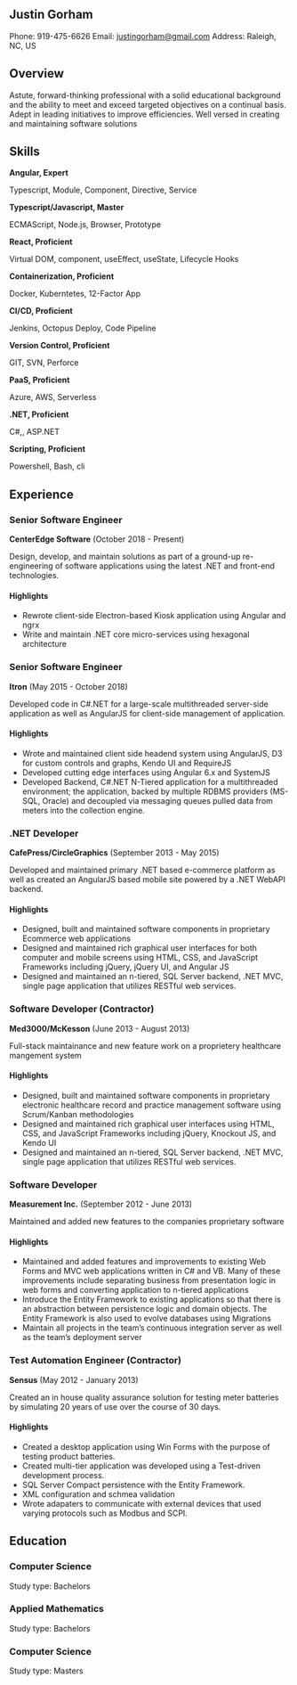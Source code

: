## Justin Gorham

Phone: 919-475-6626
Email: [justingorham@gmail.com](mailto:justingorham@gmail.com)
Address: Raleigh, NC, US

## Overview

Astute, forward-thinking professional with a solid educational background and the ability to meet and exceed targeted objectives on a continual basis. Adept in leading initiatives to improve efficiencies. Well versed in creating and maintaining software solutions

## Skills

**Angular, Expert**

Typescript, Module, Component, Directive, Service

**Typescript/Javascript, Master**

ECMAScript, Node.js, Browser, Prototype

**React, Proficient**

Virtual DOM, component, useEffect, useState, Lifecycle Hooks

**Containerization, Proficient**

Docker, Kuberntetes, 12-Factor App

**CI/CD, Proficient**

Jenkins, Octopus Deploy, Code Pipeline

**Version Control, Proficient**

GIT, SVN, Perforce

**PaaS, Proficient**

Azure, AWS, Serverless

**.NET, Proficient**

C#,, ASP.NET

**Scripting, Proficient**

Powershell, Bash, cli

## Experience

### Senior Software Engineer

**CenterEdge Software** (October 2018 - Present)

Design, develop, and maintain solutions as part of a ground-up re-engineering of software applications using the latest .NET and front-end technologies.

#### Highlights

* Rewrote client-side Electron-based Kiosk application using Angular and ngrx
* Write and maintain .NET core micro-services using hexagonal architecture

### Senior Software Engineer

**Itron** (May 2015 - October 2018)

Developed code in C#.NET for a large-scale multithreaded server-side application as well as AngularJS for client-side management of application.

#### Highlights

* Wrote and maintained client side headend system using AngularJS, D3 for custom controls and graphs, Kendo UI and RequireJS
* Developed cutting edge interfaces using Angular 6.x and SystemJS
* Developed Backend, C#.NET N-Tiered application for a multithreaded environment; the application, backed by multiple RDBMS providers (MS-SQL, Oracle) and decoupled via messaging queues pulled data from meters into the collection engine.

### .NET Developer

**CafePress/CircleGraphics** (September 2013 - May 2015)

Developed and maintained primary .NET based e-commerce platform as well as created an AngularJS based mobile site powered by a .NET WebAPI backend.

#### Highlights

* Designed, built and maintained software components in proprietary Ecommerce web applications
* Designed and maintained rich graphical user interfaces for both computer and mobile screens using HTML, CSS, and JavaScript Frameworks including jQuery, jQuery UI, and Angular JS
* Designed and maintained an n-tiered, SQL Server backend, .NET MVC, single page application that utilizes RESTful web services.

### Software Developer (Contractor)

**Med3000/McKesson** (June 2013 - August 2013)

Full-stack maintainance and new feature work on a proprietery healthcare mangement system

#### Highlights

* Designed, built and maintained software components in proprietary electronic healthcare record and practice management software using Scrum/Kanban methodologies
* Designed and maintained rich graphical user interfaces using HTML, CSS, and JavaScript Frameworks including jQuery, Knockout JS, and Kendo UI
* Designed and maintained an n-tiered, SQL Server backend, .NET MVC, single page application that utilizes RESTful web services.

### Software Developer

**Measurement Inc.** (September 2012 - June 2013)

Maintained and added new features to the companies proprietary software

#### Highlights

* Maintained and added features and improvements to existing Web Forms and MVC web applications written in C# and VB. Many of these improvements include separating business from presentation logic in web forms and converting application to n-tiered applications
* Introduce the Entity Framework to existing applications so that there is an abstraction between persistence logic and domain objects. The Entity Framework is also used to evolve databases using Migrations
* Maintain all projects in the team’s continuous integration server as well as the team’s deployment server

### Test Automation Engineer (Contractor)

**Sensus** (May 2012 - January 2013)

Created an in house quality assurance solution for testing meter batteries by simulating 20 years of use over the course of 30 days.

#### Highlights

* Created a desktop application using Win Forms with the purpose of testing product batteries.
* Created multi-tier application was developed using a Test-driven development process.
* SQL Server Compact persistence with the Entity Framework.
* XML configuration and schmea validation
* Wrote adapaters to communicate with external devices that used varying protocols such as Modbus and SCPI.

## Education

### Computer Science

Study type: Bachelors

### Applied Mathematics

Study type: Bachelors

### Computer Science

Study type: Masters

